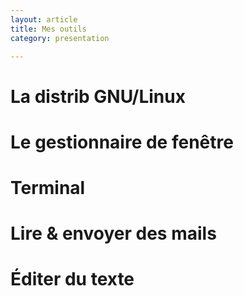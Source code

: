 ```yaml
---
layout: article
title: Mes outils
category: presentation

---
```


# La distrib GNU/Linux

# Le gestionnaire de fenêtre

# Terminal

# Lire & envoyer des mails

# Éditer du texte

